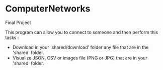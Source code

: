 # ComputerNetworks
Final Project

This program can allow you to connect to someone and then perform this tasks :
 - Download in your 'shared/download' folder any file that are in the 'shared' folder.
 - Visualize JSON, CSV or images file (PNG or JPG) that are in your 'shared' folder.
